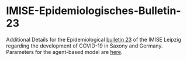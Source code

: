 # IMISE-Epidemiologisches-Bulletin-23
Additional Details for the Epidemiological [bulletin 23](https://www.imise.uni-leipzig.de/sites/www.imise.uni-leipzig.de/files/files/uploads/Medien/bulletin23_covid19_sachsens_2022_06-14_finaldocx.pdf) of the IMISE Leipzig regarding the development of COVID-19 in Saxony and Germany. Parameters for the agent-based model are [here](https://github.com/GenStatLeipzig/IMISE-Epidemiologisches-Bulletin-23/blob/main/Modelling%20Detail_MOCOS%20SECIR_to_Clarify_to_Add_to_Website.pdf).
